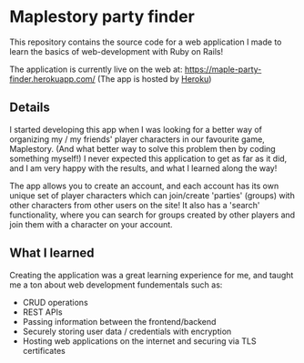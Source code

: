 # Maplestory party finder

This repository contains the source code for a web application I made to learn the basics of web-development with Ruby on Rails!

The application is currently live on the web at: https://maple-party-finder.herokuapp.com/ (The app is hosted by [Heroku](https://heroku.com))

## Details

I started developing this app when I was looking for a better way of organizing my / my friends' player characters in our favourite game, Maplestory. (And what better way to solve this problem then by coding something myself!) I never expected this application to get as far as it did, and I am very happy with the results, and what I learned along the way! 

The app allows you to create an account, and each account has its own unique set of player characters which can join/create 'parties' (groups) with other characters from other users on the site! It also has a 'search' functionality, where you can search for groups created by other players and join them with a character on your account.

## What I learned

Creating the application was a great learning experience for me, and taught me a ton about web development fundementals such as:
- CRUD operations 
- REST APIs
- Passing information between the frontend/backend
- Securely storing user data / credentials with encryption
- Hosting web applications on the internet and securing via TLS certificates
